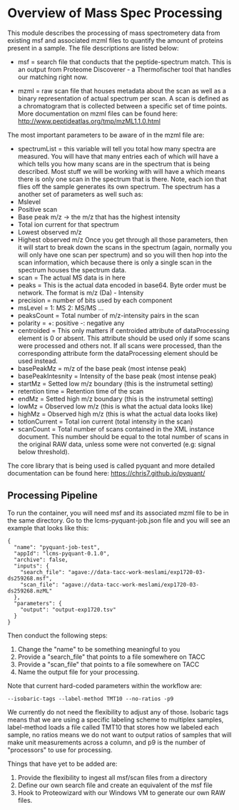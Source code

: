 # Overview of Mass Spec Processing

This module describes the processing of mass spectrometery data from existing msf and associated mzml files to quantify the amount of proteins present in a sample. The file descriptions are listed below:

* msf = search file that conducts that the peptide-spectrum match. This is an output from Proteome Discoverer - a Thermofischer tool that handles our matching right now.

* mzml = raw scan file that houses metadata about the scan as well as a binary representation of actual spectrum per scan. A scan is defined as a chromatogram that is collected between a specific set of time points. More documentation on mzml files can be found here: http://www.peptideatlas.org/tmp/mzML1.1.0.html

The most important parameters to be aware of in the mzml file are:
* spectrumList = this variable will tell you total how many spectra are measured. You will have that many <spectrum index=”..” > entries each of which will have a <scanList> which tells you how many scans are in the spectrum that is being described. Most stuff we will be working with will have a <scanList count=”1”> which means there is only one scan in the spectrum that is there. Note, each ion that flies off the sample generates its own spectrum. 
The spectrum has a another set of parameters as well such as:
* Mslevel
* Positive scan
* Base peak m/z → the m/z that has the highest intensity
* Total ion current for that spectrum
* Lowest observed m/z
* Highest observed m/z
Once you get through all those parameters, then it will start to break down the scans in the spectrum (again, normally you will only have one scan per spectrum) and so you will then hop into the scan information, which because there is only a single scan in the spectrum houses the spectrum data. 
* scan = The actual MS data is in here
* peaks = This is the actual data encoded in base64. Byte order must be network. The format is m/z (Da) - Intensity
* precision = number of bits used by each component
* msLevel = 1: MS 2: MS/MS ...
* peaksCount = Total number of m/z-intensity pairs in the scan
* polarity = +: positive -: negative any
* centroided = This only matters if centroided attribute of dataProcessing element is 0 or absent. This attribute should be used only if some scans were processed and others not. If all scans were processed, than the corresponding attribute form the dataProcessing element should be used instead.
* basePeakMz = m/z of the base peak (most intense peak)
* basePeakIntesnity = Intensity of the base peak (most intense peak)
* startMz = Setted low m/z boundary (this is the instrumetal setting)
* retention time = Retention time of the scan
* endMz = Setted high m/z boundary (this is the instrumetal setting)
* lowMz = Observed low m/z (this is what the actual data looks like)
* highMz = Observed high m/z (this is what the actual data looks like)
* totIonCurrent = Total ion current (total intensity in the scan)
* scanCount = Total number of scans contained in the XML instance document. This number should be equal to the total number of scans in the original RAW data, unless some were not converted (e.g: signal below threshold).


The core library that is being used is called pyquant and more detailed documentation can be found here: https://chris7.github.io/pyquant/

## Processing Pipeline
To run the container, you will need msf and its associated mzml file to be in the same directory. Go to the lcms-pyquant-job.json file and you will see an example that looks like this:

```
{
  "name": "pyquant-job-test",
  "appId": "lcms-pyquant-0.1.0",
  "archive": false,
  "inputs": {
    "search_file": "agave://data-tacc-work-meslami/exp1720-03-ds259268.msf",
    "scan_file": "agave://data-tacc-work-meslami/exp1720-03-ds259268.mzML"
  },
  "parameters": {
    "output": "output-exp1720.tsv"
  }
}
```
Then conduct the following steps:
1. Change the "name" to be something meaningful to you
2. Provide a "search_file" that points to a file somewhere on TACC
3. Provide a "scan_file" that points to a file somewhere on TACC
4. Name the output file for your processing.

Note that current hard-coded parameters within the workflow are:
```
--isobaric-tags --label-method TMT10 --no-ratios -p9
```
We currently do not need the flexibility to adjust any of those. Isobaric tags means that we are using a specific labeling scheme to multiplex samples, label-method loads a file called TMT10 that stores how we labeled each sample, no ratios means we do not want to output ratios of samples that will make unit measurements across a column, and p9 is the number of "processors" to use for processing.

Things that have yet to be added are:
1. Provide the flexibility to ingest all msf/scan files from a directory
2. Define our own search file and create an equivalent of the msf file
3. Hook to Proteowizard with our Windows VM to generate our own RAW files.


